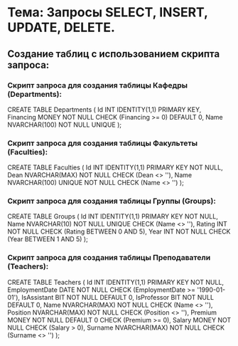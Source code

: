 # Тема: Запросы SELECT, INSERT, UPDATE, DELETE.

## Создание таблиц с использованием скрипта запроса:

### Скрипт запроса для создания таблицы Кафедры (Departments):

CREATE TABLE Departments (
    Id INT IDENTITY(1,1) PRIMARY KEY,
    Financing MONEY NOT NULL CHECK (Financing >= 0) DEFAULT 0,
    Name NVARCHAR(100) NOT NULL UNIQUE
);

### Скрипт запроса для создания таблицы Факультеты (Faculties):

CREATE TABLE Faculties (
Id INT IDENTITY(1,1) PRIMARY KEY NOT NULL,
Dean NVARCHAR(MAX) NOT NULL CHECK (Dean <> ''),
Name NVARCHAR(100) UNIQUE NOT NULL CHECK (Name <> '')
);

### Скрипт запроса для создания таблицы Группы (Groups):

CREATE TABLE Groups (
Id INT IDENTITY(1,1) PRIMARY KEY NOT NULL,
Name NVARCHAR(10) NOT NULL UNIQUE CHECK (Name <> ''),
Rating INT NOT NULL CHECK (Rating BETWEEN 0 AND 5),
Year INT NOT NULL CHECK (Year BETWEEN 1 AND 5)
);

### Скрипт запроса для создания таблицы Преподаватели (Teachers):

  CREATE TABLE Teachers (
    Id INT IDENTITY(1,1) PRIMARY KEY NOT NULL,
    EmploymentDate DATE NOT NULL CHECK (EmploymentDate >= '1990-01-01'),
    IsAssistant BIT NOT NULL DEFAULT 0,
    IsProfessor BIT NOT NULL DEFAULT 0,
    Name NVARCHAR(MAX) NOT NULL CHECK (Name <> ''),
    Position NVARCHAR(MAX) NOT NULL CHECK (Position <> ''),
    Premium MONEY NOT NULL DEFAULT 0 CHECK (Premium >= 0),
    Salary MONEY NOT NULL CHECK (Salary > 0),
    Surname NVARCHAR(MAX) NOT NULL CHECK (Surname <> '')
);





